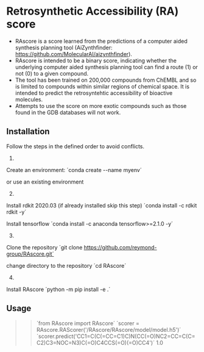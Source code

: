 # Retrosynthetic Accessibility (RA) score
 * RAscore is a score learned from the predictions of a computer aided synthesis planning tool (AiZynthfinder: https://github.com/MolecularAI/aizynthfinder). 
 * RAscore is intended to be a binary score, indicating whether the underlying computer aided synthesis planning tool can find a route (1) or not (0) to a given compound. 
 * The tool has been trained on 200,000 compounds from ChEMBL and so is limited to compounds within similar regions of chemical space. It is intended to predict the retrosyntehtic accessibility of bioactive molecules.
 * Attempts to use the score on more exotic compounds such as those found in the GDB databases will not work.

## Installation 

Follow the steps in the defined order to avoid conflicts.

1. 
Create an environment:
´conda create --name myenv´

or use an existing environment 

2. 
Install rdkit 2020.03 (if already installed skip this step)
´conda install -c rdkit rdkit -y´

Install tensorflow 
´conda install -c anaconda tensorflow>=2.1.0 -y´

3. 
Clone the repository 
´git clone https://github.com/reymond-group/RAscore.git´

change directory to the repository
´cd RAscore´

4. 
Install RAscore
´python -m pip install -e .´

## Usage
>>´from RAscore import RAscore´
>>´scorer = RAscore.RAScorer('<path-to-repo>/RAscore/RAscore/model/model.h5')´
>>´scorer.predict('CC1=C(C(=CC=C1)C)N(CC(=O)NC2=CC=C(C=C2)C3=NOC=N3)C(=O)C4CCS(=O)(=O)CC4')´
1.0
